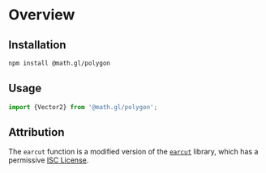 # Overview

## Installation

```bash
npm install @math.gl/polygon
```

## Usage

```js
import {Vector2} from '@math.gl/polygon';
```

## Attribution

The `earcut` function is a modified version of the [`earcut`](https://github.com/mapbox/earcut) library, which has a permissive [ISC License](https://github.com/mapbox/earcut/blob/master/LICENSE).
